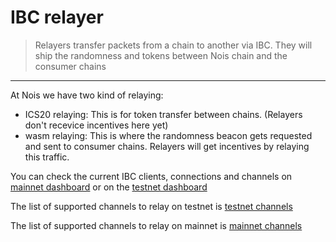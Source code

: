 # IBC relayer

> Relayers transfer packets from a chain to another via IBC. They will ship the
> randomness and tokens between Nois chain and the consumer chains

---

At Nois we have two kind of relaying:

- ICS20 relaying: This is for token transfer between chains. (Relayers don't recevice incentives here yet)
- wasm relaying: This is where the randomness beacon gets requested and sent to
  consumer chains. Relayers will get incentives by relaying this traffic.

You can check the current IBC clients, connections and channels on
[mainnet dashboard](https://ibc.nois.network/connections) or on the
[testnet dashboard](https://testnet.ibc.nois.network/)

The list of supported channels to relay on testnet is [testnet channels](https://docs.nois.network/node_operators/testnet_005.html#ibc-channels)

The list of supported channels to relay on mainnet is [mainnet channels](https://docs.nois.network/node_operators/mainnet.html#ibc-channels)
